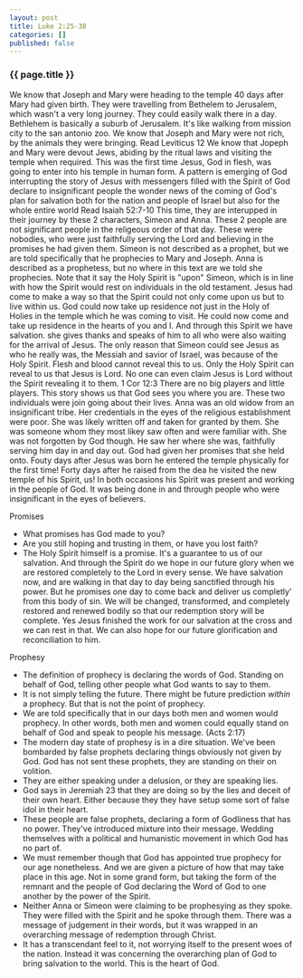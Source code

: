 ```yaml
---
layout: post
title: Luke 2:25-38
categories: []
published: false
---
```


<h3>{{ page.title }}</h3>

We know that Joseph and Mary were heading to the temple 40 days after Mary had given birth.
They were travelling from Bethelem to Jerusalem, which wasn't a very long journey. They could easily walk there
in a day. Bethlehem is basically a suburb of Jerusalem. It's like walking from mission city to the san antonio zoo.
We know that Joseph and Mary were not rich, by the animals they were bringing.
Read Leviticus 12
We know that Jopeph and Mary were devout Jews, abiding by the ritual laws and visiting the temple when required.
This was the first time Jesus, God in flesh, was going to enter into his temple in human form.
A pattern is emerging of God interrupting the story of Jesus with messengers filled with the Spirit of God
declare to insignificant people the wonder news of the coming of God's plan for salvation both for the nation
and people of Israel but also for the whole entire world
Read Isaiah 52:7-10
This time, they are interupped in their journey by these 2 characters, Simeon and Anna.
These 2 people are not significant people in the religeous order of that day.  These were nobodies,
who were just faithfully serving the Lord and believing in the promises he had given them.
Simeon is not described as a prophet, but we are told specifically that he prophecies to Mary and Joseph.
Anna is described as a prophetess, but no where in this text are we told she prophecies.
Note that it say the Holy Spirit is "upon" Simeon, which is in line with how the Spirit would rest on individuals
  in the old testament.  Jesus had come to make a way so that the Spirit could not only come upon us but to live
  within us.  God could now take up residence not just in the Holy of Holies in the temple which he was coming to visit.
  He could now come and take up residence in the hearts of you and I.  And through this Spirit we have salvation.
she gives thanks and speaks of him to all who were also waiting for the arrival of Jesus.
The only reason that Simeon could see Jesus as who he really was, the Messiah and savior of Israel,
was because of the Holy Spirit.
Flesh and blood cannot reveal this to us.  Only the Holy Spirit can reveal to us that Jesus is Lord.
No one can even claim Jesus is Lord without the Spirit revealing it to them. 1 Cor 12:3
There are no big players and little players.  This story shows us that God sees you where you are. These two individuals
were join going about their lives.  Anna was an old widow from an insignificant tribe.
Her credentials in the eyes of the religious establishment were poor.
She was likely written off and taken for granted by them.
She was someone whom they most likey saw often and were familiar with.
She was not forgotten by God though.  He saw her where she was, faithfully serving him day in and day out.
God had given her promises that she held onto.
Fouty days after Jesus was born he entered the temple physically for the first time!
Forty days after he raised from the dea he visited the new temple of his Spirit, us!
In both occasions his Spirit was present and working in the people of God.  It was being done in and through people who were
insignificant in the eyes of believers.

Promises
- What promises has God made to you?
- Are you still hoping and trusting in them, or have you lost faith?
- The Holy Spirit himself is a promise.  It's a guarantee to us of our salvation.  And through the Spirit do we hope
  in our future glory when we are restored completely to the Lord in every sense.  We have salvation now, and are walking
  in that day to day being sanctified through his power.  But he promises one day to come back and deliver us completly'
  from this body of sin.  We will be changed, transformed, and completely restored and renewed bodily so that our redemption
  story will be complete.  Yes Jesus finished the work for our salvation at the cross and we can rest in that.  We can
  also hope for our future glorification and reconciliation to him.

Prophesy
- The definition of prophecy is declaring the words of God.  Standing on behalf of God, telling other people
  what God wants to say to them.
- It is not simply telling the future. There might be future prediction _within_ a prophecy.  But that is not the point
  of prophecy.
- We are told specifically that in our days both men and women would prophecy.  In other words, both men and women could
  equally stand on behalf of God and speak to people his message.  (Acts 2:17)
- The modern day state of prophesy is in a dire situation.  We've been bombarded by false prophets declaring things obviously
  not given by God.  God has not sent these prophets, they are standing on their on volition.
- They are either speaking under a delusion, or they are speaking lies.
- God says in Jeremiah 23 that they are doing so by the lies and deceit of their own heart.  Either because they
  they have setup some sort of false idol in their heart.
- These people are false prophets, declaring a form of Godliness that has no power.  They've introduced mixture into
  their message.  Wedding themselves with a political and humanistic movement in which God has no part of.
- We must remember though that God has appointed true prophecy for our age nonetheless.  And we are given
  a picture of how that may take place in this age.  Not in some grand form, but taking the form of the remnant
  and the people of God declaring the Word of God to one another by the power of the Spirit.
- Neither Anna or Simeon were claiming to be prophesying as they spoke.  They were filled with the Spirit and he
  spoke through them.  There was a message of judgement in their words, but it was wrapped in an overarching
  message of redemption through Christ.
- It has a transcendant feel to it, not worrying itself to the present woes of the nation.  Instead it was
  concerning the overarching plan of God to bring salvation to the world.  This is the heart of God.
